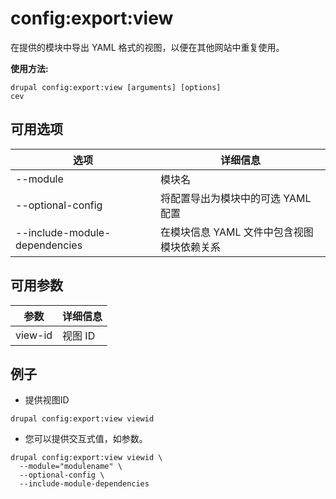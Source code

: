 # config:export:view
在提供的模块中导出 YAML 格式的视图，以便在其他网站中重复使用。

**使用方法:**
```
drupal config:export:view [arguments] [options]
cev
```

## 可用选项
选项 | 详细信息
-------|-------------
--module | 模块名
--optional-config | 将配置导出为模块中的可选 YAML 配置
--include-module-dependencies | 在模块信息 YAML 文件中包含视图模块依赖关系

## 可用参数
参数 | 详细信息
---------|-------------
view-id | 视图 ID

## 例子
* 提供视图ID
```
drupal config:export:view viewid
```
* 您可以提供交互式值，如参数。
```
drupal config:export:view viewid \
  --module="modulename" \
  --optional-config \
  --include-module-dependencies
```
